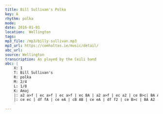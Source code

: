 ```yaml
---
title: Bill Sullivan's Polka
key: A
rhythm: polka
mode: 
date: 2016-01-01
location:  Wellington
tags: 
mp3_file: /mp3/billy-sullivan.mp3
mp3_url: https://comhaltas.ie/music/detail/
abc_url: 
source: Wellington
transcription: As played by the Ceili band
abc: |
    X: 1
    T: Bill Sullivan's
    R: polka
    M: 2/4
    L: 1/8
    K: Amaj
    |: a2 a>f | ec a>f | ec a>f | ec BA | a2 a>f | ec a2 | ce B>c| BA A2 :|
    |: ce ec | df fA | ce eA | cB AB | ce eA | df f2 | ce B>c | BA A2 :|
    
---
```


